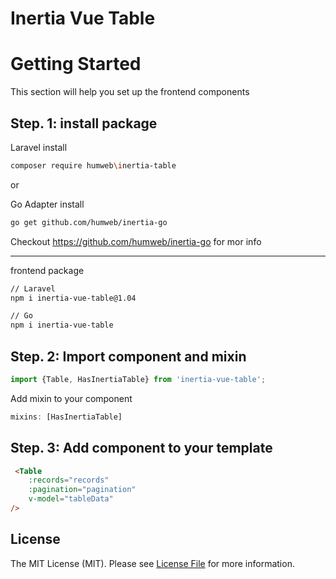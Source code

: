 # Inertia Vue Table

# Getting Started

This section will help you set up the frontend components

## Step. 1: install package

Laravel install
```bash
composer require humweb\inertia-table
```
or

Go Adapter install

```bash
go get github.com/humweb/inertia-go
```
Checkout https://github.com/humweb/inertia-go for mor info

---

frontend package
```sh
// Laravel
npm i inertia-vue-table@1.04

// Go
npm i inertia-vue-table
```

## Step. 2: Import component and mixin

```js
import {Table, HasInertiaTable} from 'inertia-vue-table';
```

Add mixin to your component

```js
mixins: [HasInertiaTable]
```

## Step. 3: Add component to your template

```html
 <Table
    :records="records"
    :pagination="pagination"
    v-model="tableData"
/>

```


## License

The MIT License (MIT). Please see [License File](LICENSE.md) for more information.
